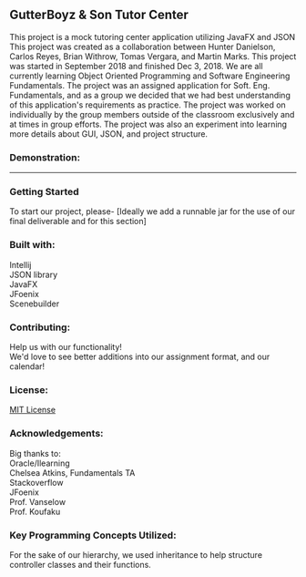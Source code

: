 ## GutterBoyz & Son Tutor Center
This project is a mock tutoring center application utilizing JavaFX and JSON
This project was created as a collaboration between Hunter Danielson, Carlos Reyes, Brian Withrow, Tomas Vergara, and Martin Marks.
This project was started in September 2018 and finished Dec 3, 2018. We are all currently learning Object Oriented Programming and Software Engineering Fundamentals.
The project was an assigned application for Soft. Eng. Fundamentals, and as a group we decided that we had best understanding of this application's requirements as practice.
The project was worked on individually by the group members outside of the classroom exclusively and at times in group efforts.
The project was also an experiment into learning more details about GUI, JSON, and project structure.

### Demonstration:
-----

### Getting Started
To start our project, please-
[Ideally we add a runnable jar for the use of our final deliverable and for this section]

### Built with:
Intellij  
JSON library  
JavaFX  
JFoenix  
Scenebuilder

### Contributing:
Help us with our functionality!  
We'd love to see better additions into our assignment format, and our calendar!

### License:
[MIT License](https://github.com/GutterboyzSon/TutoringCenter/blob/master/LICENSE)

### Acknowledgements:
Big thanks to:  
Oracle/Ilearning  
Chelsea Atkins, Fundamentals TA  
Stackoverflow  
JFoenix  
Prof. Vanselow  
Prof. Koufaku  

### Key Programming Concepts Utilized:
For the sake of our hierarchy, we used inheritance to help structure controller classes and their functions.  
